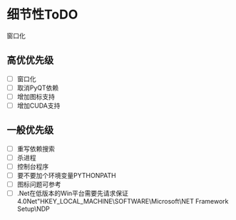 # 细节性ToDO
窗口化

## 高优优先级
- [ ] 窗口化
- [ ] 取消PyQT依赖
- [ ] 增加图标支持
- [ ] 增加CUDA支持
## 一般优先级
- [ ] 重写依赖搜索
- [ ] 杀进程
- [ ] 控制台程序
- [ ] 要不要加个环境变量PYTHONPATH
- [ ] 图标问题可参考
- [ ] .Net在低版本的Win平台需要先请求保证4.0Net"HKEY_LOCAL_MACHINE\SOFTWARE\Microsoft\NET Framework Setup\NDP
